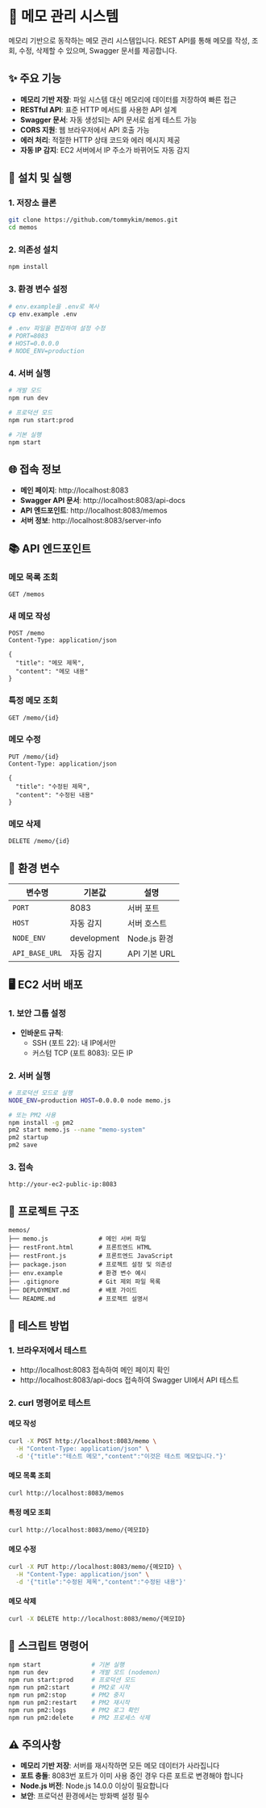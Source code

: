 # 📝 메모 관리 시스템

메모리 기반으로 동작하는 메모 관리 시스템입니다. REST API를 통해 메모를 작성, 조회, 수정, 삭제할 수 있으며, Swagger 문서를 제공합니다.

## ✨ 주요 기능

- **메모리 기반 저장**: 파일 시스템 대신 메모리에 데이터를 저장하여 빠른 접근
- **RESTful API**: 표준 HTTP 메서드를 사용한 API 설계
- **Swagger 문서**: 자동 생성되는 API 문서로 쉽게 테스트 가능
- **CORS 지원**: 웹 브라우저에서 API 호출 가능
- **에러 처리**: 적절한 HTTP 상태 코드와 에러 메시지 제공
- **자동 IP 감지**: EC2 서버에서 IP 주소가 바뀌어도 자동 감지

## 🚀 설치 및 실행

### 1. 저장소 클론
```bash
git clone https://github.com/tommykim/memos.git
cd memos
```

### 2. 의존성 설치
```bash
npm install
```

### 3. 환경 변수 설정
```bash
# env.example을 .env로 복사
cp env.example .env

# .env 파일을 편집하여 설정 수정
# PORT=8083
# HOST=0.0.0.0
# NODE_ENV=production
```

### 4. 서버 실행
```bash
# 개발 모드
npm run dev

# 프로덕션 모드
npm run start:prod

# 기본 실행
npm start
```

## 🌐 접속 정보

- **메인 페이지**: http://localhost:8083
- **Swagger API 문서**: http://localhost:8083/api-docs
- **API 엔드포인트**: http://localhost:8083/memos
- **서버 정보**: http://localhost:8083/server-info

## 📚 API 엔드포인트

### 메모 목록 조회
```http
GET /memos
```

### 새 메모 작성
```http
POST /memo
Content-Type: application/json

{
  "title": "메모 제목",
  "content": "메모 내용"
}
```

### 특정 메모 조회
```http
GET /memo/{id}
```

### 메모 수정
```http
PUT /memo/{id}
Content-Type: application/json

{
  "title": "수정된 제목",
  "content": "수정된 내용"
}
```

### 메모 삭제
```http
DELETE /memo/{id}
```

## 🔧 환경 변수

| 변수명 | 기본값 | 설명 |
|--------|--------|------|
| `PORT` | 8083 | 서버 포트 |
| `HOST` | 자동 감지 | 서버 호스트 |
| `NODE_ENV` | development | Node.js 환경 |
| `API_BASE_URL` | 자동 감지 | API 기본 URL |

## 🖥️ EC2 서버 배포

### 1. 보안 그룹 설정
- **인바운드 규칙**:
  - SSH (포트 22): 내 IP에서만
  - 커스텀 TCP (포트 8083): 모든 IP

### 2. 서버 실행
```bash
# 프로덕션 모드로 실행
NODE_ENV=production HOST=0.0.0.0 node memo.js

# 또는 PM2 사용
npm install -g pm2
pm2 start memo.js --name "memo-system"
pm2 startup
pm2 save
```

### 3. 접속
```
http://your-ec2-public-ip:8083
```

## 📁 프로젝트 구조

```
memos/
├── memo.js              # 메인 서버 파일
├── restFront.html       # 프론트엔드 HTML
├── restFront.js         # 프론트엔드 JavaScript
├── package.json         # 프로젝트 설정 및 의존성
├── env.example          # 환경 변수 예시
├── .gitignore           # Git 제외 파일 목록
├── DEPLOYMENT.md        # 배포 가이드
└── README.md            # 프로젝트 설명서
```

## 🧪 테스트 방법

### 1. 브라우저에서 테스트
- http://localhost:8083 접속하여 메인 페이지 확인
- http://localhost:8083/api-docs 접속하여 Swagger UI에서 API 테스트

### 2. curl 명령어로 테스트

#### 메모 작성
```bash
curl -X POST http://localhost:8083/memo \
  -H "Content-Type: application/json" \
  -d '{"title":"테스트 메모","content":"이것은 테스트 메모입니다."}'
```

#### 메모 목록 조회
```bash
curl http://localhost:8083/memos
```

#### 특정 메모 조회
```bash
curl http://localhost:8083/memo/{메모ID}
```

#### 메모 수정
```bash
curl -X PUT http://localhost:8083/memo/{메모ID} \
  -H "Content-Type: application/json" \
  -d '{"title":"수정된 제목","content":"수정된 내용"}'
```

#### 메모 삭제
```bash
curl -X DELETE http://localhost:8083/memo/{메모ID}
```

## 🔄 스크립트 명령어

```bash
npm start              # 기본 실행
npm run dev            # 개발 모드 (nodemon)
npm run start:prod     # 프로덕션 모드
npm run pm2:start      # PM2로 시작
npm run pm2:stop       # PM2 중지
npm run pm2:restart    # PM2 재시작
npm run pm2:logs       # PM2 로그 확인
npm run pm2:delete     # PM2 프로세스 삭제
```

## ⚠️ 주의사항

- **메모리 기반 저장**: 서버를 재시작하면 모든 메모 데이터가 사라집니다
- **포트 충돌**: 8083번 포트가 이미 사용 중인 경우 다른 포트로 변경해야 합니다
- **Node.js 버전**: Node.js 14.0.0 이상이 필요합니다
- **보안**: 프로덕션 환경에서는 방화벽 설정 필수
